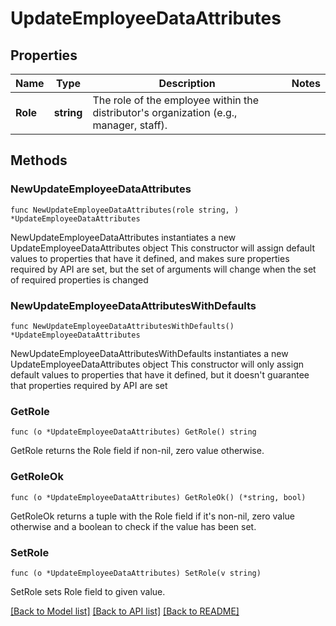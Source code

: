 # UpdateEmployeeDataAttributes

## Properties

Name | Type | Description | Notes
------------ | ------------- | ------------- | -------------
**Role** | **string** | The role of the employee within the distributor&#39;s organization (e.g., manager, staff). | 

## Methods

### NewUpdateEmployeeDataAttributes

`func NewUpdateEmployeeDataAttributes(role string, ) *UpdateEmployeeDataAttributes`

NewUpdateEmployeeDataAttributes instantiates a new UpdateEmployeeDataAttributes object
This constructor will assign default values to properties that have it defined,
and makes sure properties required by API are set, but the set of arguments
will change when the set of required properties is changed

### NewUpdateEmployeeDataAttributesWithDefaults

`func NewUpdateEmployeeDataAttributesWithDefaults() *UpdateEmployeeDataAttributes`

NewUpdateEmployeeDataAttributesWithDefaults instantiates a new UpdateEmployeeDataAttributes object
This constructor will only assign default values to properties that have it defined,
but it doesn't guarantee that properties required by API are set

### GetRole

`func (o *UpdateEmployeeDataAttributes) GetRole() string`

GetRole returns the Role field if non-nil, zero value otherwise.

### GetRoleOk

`func (o *UpdateEmployeeDataAttributes) GetRoleOk() (*string, bool)`

GetRoleOk returns a tuple with the Role field if it's non-nil, zero value otherwise
and a boolean to check if the value has been set.

### SetRole

`func (o *UpdateEmployeeDataAttributes) SetRole(v string)`

SetRole sets Role field to given value.



[[Back to Model list]](../README.md#documentation-for-models) [[Back to API list]](../README.md#documentation-for-api-endpoints) [[Back to README]](../README.md)



